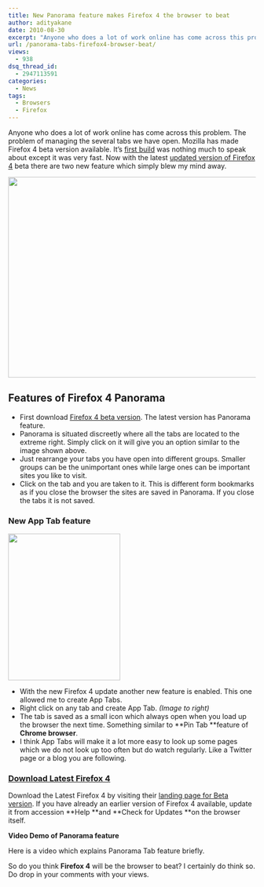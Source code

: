 ```yaml
---
title: New Panorama feature makes Firefox 4 the browser to beat
author: adityakane
date: 2010-08-30
excerpt: "Anyone who does a lot of work online has come across this problem. The problem of managing the several tabs we have open. Mozilla has made Firefox 4 beta version available. It's first build was nothing much to speak about except it was very fast. Now with the latest updated version of Firefox 4 beta there are two new feature which simply blew my mind away."
url: /panorama-tabs-firefox4-browser-beat/
views:
  - 938
dsq_thread_id:
  - 2947113591
categories:
  - News
tags:
  - Browsers
  - Firefox
---
```

Anyone who does a lot of work online has come across this problem. The problem of managing the several tabs we have open. Mozilla has made Firefox 4 beta version available. It&#8217;s [first build][1] was nothing much to speak about except it was very fast. Now with the latest <a href="http://www.mozilla.com/en-US/firefox/beta/" onclick="_gaq.push(['_trackEvent', 'outbound-article', 'http://www.mozilla.com/en-US/firefox/beta/', 'updated version of Firefox 4']);" >updated version of Firefox 4</a> beta there are two new feature which simply blew my mind away.

<a rel="attachment wp-att-29620" href="http://devilsworkshop.org/panorama-tabs-firefox4-browser-beat/firefox4_panorama/"><img class="alignnone size-full wp-image-29620" title="firefox4_panorama" src="http://cdn.devilsworkshop.org/files/2010/08/firefox4_panorama.png" alt="" width="545" height="409" /></a>

## Features of Firefox 4 Panorama

  * First download <a href="http://www.mozilla.com/en-US/firefox/beta/" onclick="_gaq.push(['_trackEvent', 'outbound-article', 'http://www.mozilla.com/en-US/firefox/beta/', 'Firefox 4 beta version']);" >Firefox 4 beta version</a>. The latest version has Panorama feature.
  * Panorama is situated discreetly where all the tabs are located to the extreme right. Simply click on it will give you an option similar to the image shown above.
  * Just rearrange your tabs you have open into different groups. Smaller groups can be the unimportant ones while large ones can be important sites you like to visit.
  * Click on the tab and you are taken to it. This is different form bookmarks as if you close the browser the sites are saved in Panorama. If you close the tabs it is not saved.

### New App Tab feature

<a rel="attachment wp-att-29621" href="http://devilsworkshop.org/panorama-tabs-firefox4-browser-beat/firefox4_app_tab/"><img class="size-full wp-image-29621 alignright" title="Firefox4_app_tab" src="http://cdn.devilsworkshop.org/files/2010/08/Firefox4_app_tab.png" alt="" width="228" height="299" /></a>

  * With the new Firefox 4 update another new feature is enabled. This one allowed me to create App Tabs.
  * Right click on any tab and create App Tab. *(Image to right)*
  * The tab is saved as a small icon which always open when you load up the browser the next time. Something similar to **Pin Tab **feature of **Chrome browser**.
  * I think App Tabs will make it a lot more easy to look up some pages which we do not look up too often but do watch regularly. Like a Twitter page or a blog you are following.

### <a href="http://www.mozilla.com/en-US/firefox/beta/" onclick="_gaq.push(['_trackEvent', 'outbound-article', 'http://www.mozilla.com/en-US/firefox/beta/', 'Download Latest Firefox 4']);" >Download Latest Firefox 4</a>

Download the Latest Firefox 4 by visiting their <a href="http://www.mozilla.com/en-US/firefox/beta/" onclick="_gaq.push(['_trackEvent', 'outbound-article', 'http://www.mozilla.com/en-US/firefox/beta/', 'landing page for Beta version']);" >landing page for Beta version</a>. If you have already an earlier version of Firefox 4 available, update it from accession **Help **and **Check for Updates **on the browser itself.

**Video Demo of Panorama feature**

Here is a video which explains Panorama Tab feature briefly.



So do you think **Firefox 4** will be the browser to beat? I certainly do think so. Do drop in your comments with your views.

 [1]: http://devilsworkshop.org/firefox-4-beta-is-here/ "first build"
